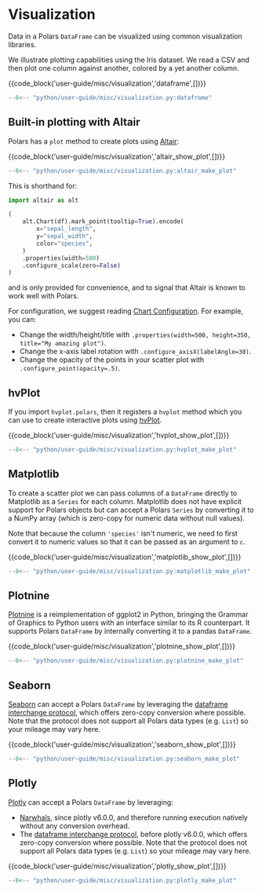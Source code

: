 # Visualization

Data in a Polars `DataFrame` can be visualized using common visualization libraries.

We illustrate plotting capabilities using the Iris dataset. We read a CSV and then plot one column
against another, colored by a yet another column.

{{code_block('user-guide/misc/visualization','dataframe',[])}}

```python exec="on" result="text" session="user-guide/misc/visualization"
--8<-- "python/user-guide/misc/visualization.py:dataframe"
```

## Built-in plotting with Altair

Polars has a `plot` method to create plots using [Altair](https://altair-viz.github.io/):

{{code_block('user-guide/misc/visualization','altair_show_plot',[])}}

```python exec="on" session="user-guide/misc/visualization"
--8<-- "python/user-guide/misc/visualization.py:altair_make_plot"
```

This is shorthand for:

```python
import altair as alt

(
    alt.Chart(df).mark_point(tooltip=True).encode(
        x="sepal_length",
        y="sepal_width",
        color="species",
    )
    .properties(width=500)
    .configure_scale(zero=False)
)
```

and is only provided for convenience, and to signal that Altair is known to work well with Polars.

For configuration, we suggest reading
[Chart Configuration](https://altair-viz.github.io/altair-tutorial/notebooks/08-Configuration.html).
For example, you can:

- Change the width/height/title with `.properties(width=500, height=350, title="My amazing plot")`.
- Change the x-axis label rotation with `.configure_axisX(labelAngle=30)`.
- Change the opacity of the points in your scatter plot with `.configure_point(opacity=.5)`.

## hvPlot

If you import `hvplot.polars`, then it registers a `hvplot` method which you can use to create
interactive plots using [hvPlot](https://hvplot.holoviz.org/).

{{code_block('user-guide/misc/visualization','hvplot_show_plot',[])}}

```python exec="on" session="user-guide/misc/visualization"
--8<-- "python/user-guide/misc/visualization.py:hvplot_make_plot"
```

## Matplotlib

To create a scatter plot we can pass columns of a `DataFrame` directly to Matplotlib as a `Series`
for each column. Matplotlib does not have explicit support for Polars objects but can accept a
Polars `Series` by converting it to a NumPy array (which is zero-copy for numeric data without null
values).

Note that because the column `'species'` isn't numeric, we need to first convert it to numeric
values so that it can be passed as an argument to `c`.

{{code_block('user-guide/misc/visualization','matplotlib_show_plot',[])}}

```python exec="on" session="user-guide/misc/visualization"
--8<-- "python/user-guide/misc/visualization.py:matplotlib_make_plot"
```

## Plotnine

[Plotnine](https://plotnine.org/) is a reimplementation of ggplot2 in Python, bringing the Grammar
of Graphics to Python users with an interface similar to its R counterpart. It supports Polars
`DataFrame` by internally converting it to a pandas `DataFrame`.

{{code_block('user-guide/misc/visualization','plotnine_show_plot',[])}}

```python exec="on" session="user-guide/misc/visualization"
--8<-- "python/user-guide/misc/visualization.py:plotnine_make_plot"
```

## Seaborn

[Seaborn](https://seaborn.pydata.org/) can accept a Polars `DataFrame` by leveraging the
[dataframe interchange protocol](https://data-apis.org/dataframe-api/), which offers zero-copy
conversion where possible. Note that the protocol does not support all Polars data types (e.g.
`List`) so your mileage may vary here.

{{code_block('user-guide/misc/visualization','seaborn_show_plot',[])}}

```python exec="on" session="user-guide/misc/visualization"
--8<-- "python/user-guide/misc/visualization.py:seaborn_make_plot"
```

## Plotly

[Plotly](https://plotly.com/) can accept a Polars `DataFrame` by leveraging:

- [Narwhals](https://narwhals-dev.github.io/narwhals/), since plotly v6.0.0, and therefore running
  execution natively without any conversion overhead.
- The [dataframe interchange protocol](https://data-apis.org/dataframe-api/), before plotly v6.0.0,
  which offers zero-copy conversion where possible. Note that the protocol does not support all
  Polars data types (e.g. `List`) so your mileage may vary here.

{{code_block('user-guide/misc/visualization','plotly_show_plot',[])}}

```python exec="on" session="user-guide/misc/visualization"
--8<-- "python/user-guide/misc/visualization.py:plotly_make_plot"
```
